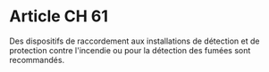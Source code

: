 # Article CH 61

Des dispositifs de raccordement aux installations de détection et de protection contre l'incendie ou pour la détection des fumées sont recommandés.
